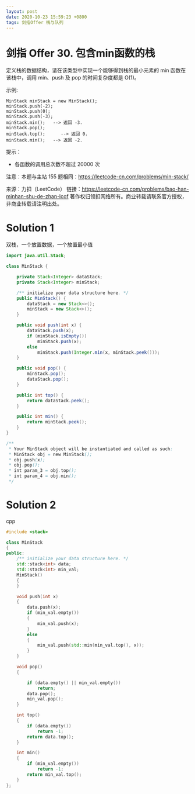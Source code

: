 ```yaml
---
layout: post
date: 2020-10-23 15:59:23 +0800
tags: 剑指Offer 栈与队列
---
```


# 剑指 Offer 30. 包含min函数的栈

定义栈的数据结构，请在该类型中实现一个能够得到栈的最小元素的 min 函数在该栈中，调用 min、push 及 pop 的时间复杂度都是 O(1)。

示例:
```
MinStack minStack = new MinStack();
minStack.push(-2);
minStack.push(0);
minStack.push(-3);
minStack.min();   --> 返回 -3.
minStack.pop();
minStack.top();      --> 返回 0.
minStack.min();   --> 返回 -2.
```
提示：
+ 各函数的调用总次数不超过 20000 次

注意：本题与主站 155 题相同：https://leetcode-cn.com/problems/min-stack/

来源：力扣（LeetCode）
链接：https://leetcode-cn.com/problems/bao-han-minhan-shu-de-zhan-lcof
著作权归领扣网络所有。商业转载请联系官方授权，非商业转载请注明出处。

# Solution 1
双栈，一个放置数据，一个放置最小值  
``` java
import java.util.Stack;

class MinStack {

    private Stack<Integer> dataStack;
    private Stack<Integer> minStack;

    /** initialize your data structure here. */
    public MinStack() {
        dataStack = new Stack<>();
        minStack = new Stack<>();
    }

    public void push(int x) {
        dataStack.push(x);
        if (minStack.isEmpty())
            minStack.push(x);
        else
            minStack.push(Integer.min(x, minStack.peek()));
    }

    public void pop() {
        minStack.pop();
        dataStack.pop();
    }

    public int top() {
        return dataStack.peek();
    }

    public int min() {
        return minStack.peek();
    }
}

/**
 * Your MinStack object will be instantiated and called as such:
 * MinStack obj = new MinStack();
 * obj.push(x);
 * obj.pop();
 * int param_3 = obj.top();
 * int param_4 = obj.min();
 */
```

# Solution 2
cpp  
``` cpp
#include <stack>

class MinStack
{
public:
    /** initialize your data structure here. */
    std::stack<int> data;
    std::stack<int> min_val;
    MinStack()
    {
    }

    void push(int x)
    {
        data.push(x);
        if (min_val.empty())
        {
            min_val.push(x);
        }
        else
        {
            min_val.push(std::min(min_val.top(), x));
        }
    }

    void pop()
    {

        if (data.empty() || min_val.empty())
            return;
        data.pop();
        min_val.pop();
    }

    int top()
    {
        if (data.empty())
            return -1;
        return data.top();
    }

    int min()
    {
        if (min_val.empty())
            return -1;
        return min_val.top();
    }
};
```